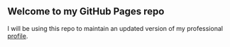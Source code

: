 ## Welcome to my GitHub Pages repo

I will be using this repo to maintain an updated version of my professional [profile](anaszain89.github.io). 


